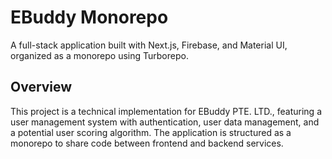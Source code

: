 # EBuddy Monorepo

A full-stack application built with Next.js, Firebase, and Material UI, organized as a monorepo using Turborepo.

## Overview

This project is a technical implementation for EBuddy PTE. LTD., featuring a user management system with authentication, user data management, and a potential user scoring algorithm. The application is structured as a monorepo to share code between frontend and backend services.